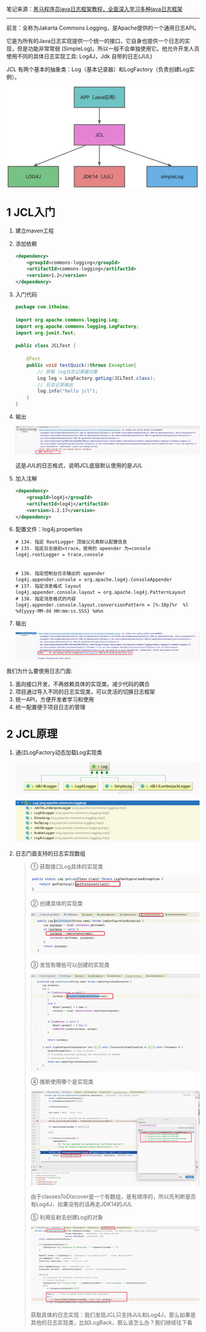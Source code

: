 笔记来源：[黑马程序员java日志框架教程，全面深入学习多种java日志框架](https://www.bilibili.com/video/BV1iJ411H74S/?p=10&spm_id_from=pageDriver&vd_source=e8046ccbdc793e09a75eb61fe8e84a30)

------

前言：全称为Jakarta Commons Logging，是Apache提供的一个通用日志API。  

它是为所有的Java日志实现提供一个统一的接口，它自身也提供一个日志的实现，但是功能非常常弱 (SimpleLog)。所以一般不会单独使用它。他允许开发人员使用不同的具体日志实现工具: Log4J，Jdk 自带的日志(JUL)  

JCL 有两个基本的抽象类：Log（基本记录器）和LogFactory（负责创建Log实例）。

![](images/9.jpeg)



# 1 JCL入门 

1. 建立maven工程 

2. 添加依赖 

   ```xml
   <dependency>
       <groupId>commons-logging</groupId>
       <artifactId>commons-logging</artifactId>
       <version>1.2</version>
   </dependency>
   ```


3. 入门代码

   ```java
   package com.itheima;

   import org.apache.commons.logging.Log;
   import org.apache.commons.logging.LogFactory;
   import org.junit.Test;

   public class JCLTest {

       @Test
       public void testQuick()throws Exception{
           // 获取 log日志记录器对象
           Log log = LogFactory.getLog(JCLTest.class);
           // 日志记录输出
           log.info("hello jcl");
       }
   }
   ```


4. 输出

   ![](images/10.png)

   这是JUL的日志格式，说明JCL底层默认使用的是JUL

5. 加入注解

   ```xml
   <dependency>
       <groupId>log4j</groupId>
       <artifactId>log4j</artifactId>
       <version>1.2.17</version>
   </dependency>
   ```


6. 配置文件：log4j.properties

   ```properties
   # 134. 指定 RootLogger 顶级父元素默认配置信息
   # 135. 指定日志级别=trace，使用的 apeender 为=console
   log4j.rootLogger = trace,console


   # 136. 指定控制台日志输出的 appender
   log4j.appender.console = org.apache.log4j.ConsoleAppender
   # 137. 指定消息格式 layout
   log4j.appender.console.layout = org.apache.log4j.PatternLayout
   # 138. 指定消息格式的内容
   log4j.appender.console.layout.conversionPattern = [%-10p]%r  %l %d{yyyy-MM-dd HH:mm:ss.SSS} %m%n
   ```


7. 输出

   ![](images/11.png)

我们为什么要使用日志门面: 

1. 面向接口开发，不再依赖具体的实现类。减少代码的耦合 
2. 项目通过导入不同的日志实现类，可以灵活的切换日志框架 
3. 统一API，方便开发者学习和使用 
4. 统一配置便于项目日志的管理 

# 2 JCL原理 
1. 通过LogFactory动态加载Log实现类 

   ![](images/12.png)

   ![](images/13.png)

2.  日志门面支持的日志实现数组 

    >①  获取接口Log具体的实现类
    >
    >![](images/14.png)
    >
    >② 创建具体的实现类
    >
    >![](images/15.png)
    >
    >③ 发现有哪些可以创建的实现类
    >
    >![](images/16.png)
    >
    >④ 推断使用哪个是实现类
    >
    >![](images/17.png)
    >
    >由于classesToDiscover是一个有数组，是有顺序的，所以先判断是否有Log4J，如果没有的话再走JDK14的JUL
    >
    >⑤ 利用反射去创建Log的对象
    >
    >![](images/18.png)
    >
    >获取具体的日志实现：我们发现JCL只支持JUL和Log4J，那么如果是其他的日志实现类，比如LogBack，那么该怎么办？我们继续往下看